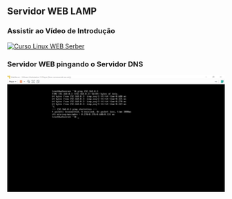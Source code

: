 ## Servidor WEB LAMP
### Assistir ao Vídeo de Introdução
[![Curso Linux WEB Serber](http://img.youtube.com/vi/fqR5SymRgLQ/0.jpg)](http://www.youtube.com/watch?v=fqR5SymRgLQ "Vídeo de Introdução ao Curso ")
### Servidor WEB pingando o Servidor DNS
![Servidor Web Pingando](https://github.com/Carlos15157/Servidor-WEB/blob/master/Print%20Servidor%20WEB%20Ping.jpg)
